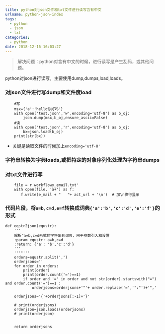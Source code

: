 ```yaml
---
title: python对json文件和txt文件进行读写含有中文
urlname: python-json-index
tags:
  - python
  - json
  - txt
categories:
  - python
date: 2018-12-16 16:03:27
---
```

<!-- Hexo daybreak git vb.net 健康 博客设置 网络日志 软件列表 魔法书签 -->
<!--![图]() -->
<!--[]() -->

> 解决问题：python对含有中文的时候，进行读写是产生乱码，或其他问题。

<!-- more -->

python对json进行读写，主要使用dump,dumps,load,loads。


### 对json文件进行写dump和文件度load

```
    #写
    msx={'a':'hello你好吗'}
    with open('test.json','w',encoding='utf-8') as b_oj:
        json.dump(msx,b_oj,ensure_ascii=False)
    #读
    with open('test.json','r',encoding='utf-8') as b_oj:
        bx=json.load(b_oj)
    print(str(bx))
```

- 关键是读取文件的时候加上`encoding='utf-8'`

### 字符串转换为字典loads,或把特定的对象序列化处理为字符串dumps

### 对txt文件进行写
```
    file = r'workflowy_email.txt'
    with open(file, 'a+') as f:
       f.write(e_mail + "   "+ act_url + '\n')  # 加\n换行显示
```
### 代码片段，将`a=b,c=d,e=f`转换成词典`{'a':'b','c':'d','e':'f'}`的形式
```
def eqstr2json(equstr):
    '''
    解析"a=b,c=d形式的字符串到词典，用于参数引入和设置
    :param equstr: a=b,c=d
    :return: {'a': 'b','c':'d'} 
    '''
    '''"'''
    orders=equstr.split(',')
    orderjsons=''
    for order in orders:
        print(order)
        print(order.count('=')==1)
        if order and '=' in order and not str(order).startswith("=") and order.count('=')==1 :
            orderjsons=orderjsons+'"'+ order.replace('=','":"')+'",'

    orderjsons='{'+orderjsons[:-1]+'}'

    # print(orderjsons)
    orderjson=json.loads(orderjsons)
    # print(orderjson)


    return orderjsons
```